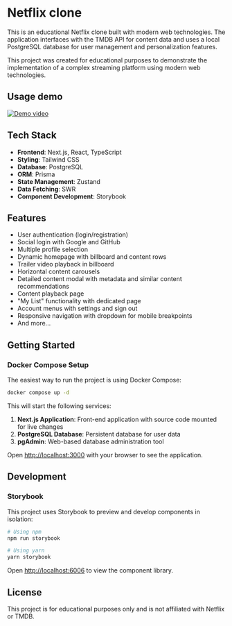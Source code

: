 # Netflix clone

This is an educational Netflix clone built with modern web technologies. The application interfaces with the TMDB API for content data and uses a local PostgreSQL database for user management and personalization features.

This project was created for educational purposes to demonstrate the implementation of a complex streaming platform using modern web technologies.

## Usage demo

[![Demo video](https://img.youtube.com/vi/4BI1LVlFMqc/0.jpg)](https://www.youtube.com/watch?v=4BI1LVlFMqc)


## Tech Stack

- **Frontend**: Next.js, React, TypeScript
- **Styling**: Tailwind CSS
- **Database**: PostgreSQL
- **ORM**: Prisma
- **State Management**: Zustand
- **Data Fetching**: SWR
- **Component Development**: Storybook

## Features

- User authentication (login/registration)
- Social login with Google and GitHub
- Multiple profile selection
- Dynamic homepage with billboard and content rows
- Trailer video playback in billboard
- Horizontal content carousels
- Detailed content modal with metadata and similar content recommendations
- Content playback page
- "My List" functionality with dedicated page
- Account menus with settings and sign out
- Responsive navigation with dropdown for mobile breakpoints
- And more...

## Getting Started

### Docker Compose Setup

The easiest way to run the project is using Docker Compose:

```bash
docker compose up -d
```

This will start the following services:

1. **Next.js Application**: Front-end application with source code mounted for live changes
2. **PostgreSQL Database**: Persistent database for user data
3. **pgAdmin**: Web-based database administration tool

Open [http://localhost:3000](http://localhost:3000) with your browser to see the application.

## Development

### Storybook

This project uses Storybook to preview and develop components in isolation:

```bash
# Using npm
npm run storybook

# Using yarn
yarn storybook
```

Open [http://localhost:6006](http://localhost:6006) to view the component library.

## License

This project is for educational purposes only and is not affiliated with Netflix or TMDB.
